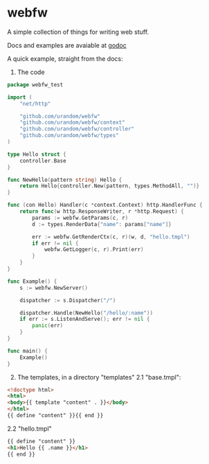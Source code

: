 webfw
=====

A simple collection of things for writing web stuff.

Docs and examples are avaiable at [godoc](http://godoc.org/github.com/urandom/webfw)

A quick example, straight from the docs:

1. The code
```go
package webfw_test

import (
	"net/http"

	"github.com/urandom/webfw"
	"github.com/urandom/webfw/context"
	"github.com/urandom/webfw/controller"
	"github.com/urandom/webfw/types"
)

type Hello struct {
	controller.Base
}

func NewHello(pattern string) Hello {
	return Hello{controller.New(pattern, types.MethodAll, "")}
}

func (con Hello) Handler(c *context.Context) http.HandlerFunc {
	return func(w http.ResponseWriter, r *http.Request) {
		params := webfw.GetParams(c, r)
		d := types.RenderData{"name": params["name"]}

		err := webfw.GetRenderCtx(c, r)(w, d, "hello.tmpl")
		if err != nil {
			webfw.GetLogger(c, r).Print(err)
		}
	}
}

func Example() {
	s := webfw.NewServer()

	dispatcher := s.Dispatcher("/")

	dispatcher.Handle(NewHello("/hello/:name"))
	if err := s.ListenAndServe(); err != nil {
		panic(err)
	}
}

func main() {
	Example()
}
```
2. The templates, in a directory "templates"
 2.1 "base.tmpl":
 ```html
<!doctype html>
<html>
<body>{{ template "content" . }}</body>
</html>
{{ define "content" }}{{ end }}
 ```
 2.2 "hello.tmpl"
 ```html
{{ define "content" }}
<h1>Hello {{ .name }}</h1>
{{ end }}
 ```
